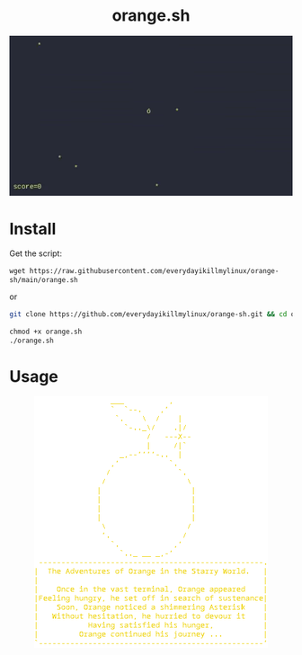 <div align = center>
<h1>orange.sh</h1>
<img src="orange.gif">
</div>

# Install

Get the script:
```
wget https://raw.githubusercontent.com/everydayikillmylinux/orange-sh/main/orange.sh
```
or
```bash
git clone https://github.com/everydayikillmylinux/orange-sh.git && cd orange-sh
```

```
chmod +x orange.sh
./orange.sh
```

# Usage




<div align = center>
<img src="orange.png">
</div>
